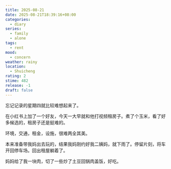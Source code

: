 ```yaml
---
title: 2025-08-21
date: 2025-08-21T18:39:16+08:00
categories:
  - diary
series:
  - family
  - alone
tags:
  - rent
mood:
  - concern
weather: rainy
location:
  - Shuicheng
rating: 2
stime: 482
release: -1
draft: false
---
```

忘记记录的星期四就比较难想起来了。

在小红书上加了一个好友，今天一大早就和他打视频租房子。煮了个玉米，看了好多候选的，租房子还是挺难的。

环境，交通，租金，设施，很难两全其美。

本来准备带我妈出去玩的，结果我妈刚约好我二姨妈，就下雨了。停留片刻，将车开回停车场。回出租屋躺着了。

妈妈给了我一块肉，切了一些炒了土豆回锅肉盖饭，好吃。